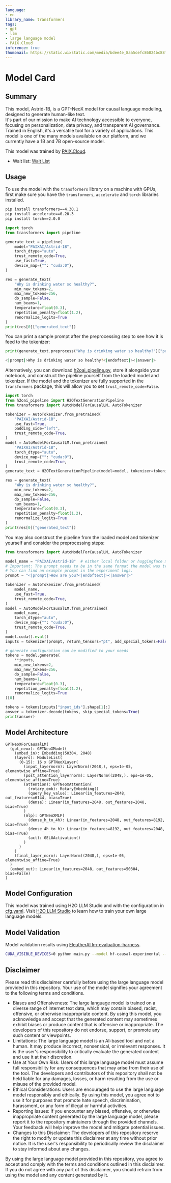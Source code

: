```yaml
---
language:
- en
library_name: transformers
tags:
- gpt
- llm
- large language model
- PAIX.Cloud
inference: true
thumbnail: https://static.wixstatic.com/media/bdee4e_8aa5cefc86024bc88f7e20e3e19d9ff3~mv2.png/v1/fill/w_192%2Ch_192%2Clg_1%2Cusm_0.66_1.00_0.01/bdee4e_8aa5cefc86024bc88f7e20e3e19d9ff3~mv2.png
---
```

# Model Card
## Summary

This model, Astrid-1B, is a GPT-NeoX model for causal language modeling, designed to generate human-like text.  
It's part of our mission to make AI technology accessible to everyone, focusing on personalization, data privacy, and transparent AI governance. 
Trained in English, it's a versatile tool for a variety of applications. 
This model is one of the many models available on our platform, and we currently have a 1B and 7B open-source model.

This model was trained by [PAIX.Cloud](https://www.paix.cloud/).
- Wait list: [Wait List](https://www.paix.cloud/join-waitlist)



## Usage

To use the model with the `transformers` library on a machine with GPUs, first make sure you have the `transformers`, `accelerate` and `torch` libraries installed.

```bash
pip install transformers==4.30.1
pip install accelerate==0.20.3
pip install torch==2.0.0
```

```python
import torch
from transformers import pipeline

generate_text = pipeline(
    model="PAIXAI/Astrid-1B",
    torch_dtype="auto",
    trust_remote_code=True,
    use_fast=True,
    device_map={"": "cuda:0"},
)

res = generate_text(
    "Why is drinking water so healthy?",
    min_new_tokens=2,
    max_new_tokens=256,
    do_sample=False,
    num_beams=1,
    temperature=float(0.3),
    repetition_penalty=float(1.2),
    renormalize_logits=True
)
print(res[0]["generated_text"])
```

You can print a sample prompt after the preprocessing step to see how it is feed to the tokenizer:

```python
print(generate_text.preprocess("Why is drinking water so healthy?")["prompt_text"])
```

```bash
<|prompt|>Why is drinking water so healthy?<|endoftext|><|answer|>
```

Alternatively, you can download [h2oai_pipeline.py](h2oai_pipeline.py), store it alongside your notebook, and construct the pipeline yourself from the loaded model and tokenizer. If the model and the tokenizer are fully supported in the `transformers` package, this will allow you to set `trust_remote_code=False`.

```python
import torch
from h2oai_pipeline import H2OTextGenerationPipeline
from transformers import AutoModelForCausalLM, AutoTokenizer

tokenizer = AutoTokenizer.from_pretrained(
    "PAIXAI/Astrid-1B",
    use_fast=True,
    padding_side="left",
    trust_remote_code=True,
)
model = AutoModelForCausalLM.from_pretrained(
    "PAIXAI/Astrid-1B",
    torch_dtype="auto",
    device_map={"": "cuda:0"},
    trust_remote_code=True,
)
generate_text = H2OTextGenerationPipeline(model=model, tokenizer=tokenizer)

res = generate_text(
    "Why is drinking water so healthy?",
    min_new_tokens=2,
    max_new_tokens=256,
    do_sample=False,
    num_beams=1,
    temperature=float(0.3),
    repetition_penalty=float(1.2),
    renormalize_logits=True
)
print(res[0]["generated_text"])
```


You may also construct the pipeline from the loaded model and tokenizer yourself and consider the preprocessing steps:

```python
from transformers import AutoModelForCausalLM, AutoTokenizer

model_name = "PAIXAI/Astrid-1B"  # either local folder or huggingface model name
# Important: The prompt needs to be in the same format the model was trained with.
# You can find an example prompt in the experiment logs.
prompt = "<|prompt|>How are you?<|endoftext|><|answer|>"

tokenizer = AutoTokenizer.from_pretrained(
    model_name,
    use_fast=True,
    trust_remote_code=True,
)
model = AutoModelForCausalLM.from_pretrained(
    model_name,
    torch_dtype="auto",
    device_map={"": "cuda:0"},
    trust_remote_code=True,
)
model.cuda().eval()
inputs = tokenizer(prompt, return_tensors="pt", add_special_tokens=False).to("cuda")

# generate configuration can be modified to your needs
tokens = model.generate(
    **inputs,
    min_new_tokens=2,
    max_new_tokens=256,
    do_sample=False,
    num_beams=1,
    temperature=float(0.3),
    repetition_penalty=float(1.2),
    renormalize_logits=True
)[0]

tokens = tokens[inputs["input_ids"].shape[1]:]
answer = tokenizer.decode(tokens, skip_special_tokens=True)
print(answer)
```

## Model Architecture

```
GPTNeoXForCausalLM(
  (gpt_neox): GPTNeoXModel(
    (embed_in): Embedding(50304, 2048)
    (layers): ModuleList(
      (0-15): 16 x GPTNeoXLayer(
        (input_layernorm): LayerNorm((2048,), eps=1e-05, elementwise_affine=True)
        (post_attention_layernorm): LayerNorm((2048,), eps=1e-05, elementwise_affine=True)
        (attention): GPTNeoXAttention(
          (rotary_emb): RotaryEmbedding()
          (query_key_value): Linear(in_features=2048, out_features=6144, bias=True)
          (dense): Linear(in_features=2048, out_features=2048, bias=True)
        )
        (mlp): GPTNeoXMLP(
          (dense_h_to_4h): Linear(in_features=2048, out_features=8192, bias=True)
          (dense_4h_to_h): Linear(in_features=8192, out_features=2048, bias=True)
          (act): GELUActivation()
        )
      )
    )
    (final_layer_norm): LayerNorm((2048,), eps=1e-05, elementwise_affine=True)
  )
  (embed_out): Linear(in_features=2048, out_features=50304, bias=False)
)
```

## Model Configuration

This model was trained using H2O LLM Studio and with the configuration in [cfg.yaml](cfg.yaml). Visit [H2O LLM Studio](https://github.com/h2oai/h2o-llmstudio) to learn how to train your own large language models.


## Model Validation

Model validation results using [EleutherAI lm-evaluation-harness](https://github.com/EleutherAI/lm-evaluation-harness).

```bash
CUDA_VISIBLE_DEVICES=0 python main.py --model hf-causal-experimental --model_args pretrained=PAIXAI/Astrid-1B --tasks openbookqa,arc_easy,winogrande,hellaswag,arc_challenge,piqa,boolq --device cuda &> eval.log
```


## Disclaimer

Please read this disclaimer carefully before using the large language model provided in this repository. Your use of the model signifies your agreement to the following terms and conditions.

- Biases and Offensiveness: The large language model is trained on a diverse range of internet text data, which may contain biased, racist, offensive, or otherwise inappropriate content. By using this model, you acknowledge and accept that the generated content may sometimes exhibit biases or produce content that is offensive or inappropriate. The developers of this repository do not endorse, support, or promote any such content or viewpoints.
- Limitations: The large language model is an AI-based tool and not a human. It may produce incorrect, nonsensical, or irrelevant responses. It is the user's responsibility to critically evaluate the generated content and use it at their discretion.
- Use at Your Own Risk: Users of this large language model must assume full responsibility for any consequences that may arise from their use of the tool. The developers and contributors of this repository shall not be held liable for any damages, losses, or harm resulting from the use or misuse of the provided model.
- Ethical Considerations: Users are encouraged to use the large language model responsibly and ethically. By using this model, you agree not to use it for purposes that promote hate speech, discrimination, harassment, or any form of illegal or harmful activities.
- Reporting Issues: If you encounter any biased, offensive, or otherwise inappropriate content generated by the large language model, please report it to the repository maintainers through the provided channels. Your feedback will help improve the model and mitigate potential issues.
- Changes to this Disclaimer: The developers of this repository reserve the right to modify or update this disclaimer at any time without prior notice. It is the user's responsibility to periodically review the disclaimer to stay informed about any changes.

By using the large language model provided in this repository, you agree to accept and comply with the terms and conditions outlined in this disclaimer. If you do not agree with any part of this disclaimer, you should refrain from using the model and any content generated by it.